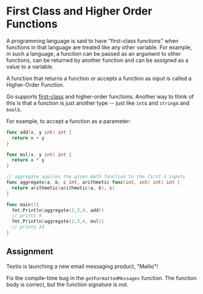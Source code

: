 # First Class and Higher Order Functions

A programming language is said to have "first-class functions" when functions in that language are treated like any other variable. For example, in such a language, a function can be passed as an argument to other functions, can be returned by another function and can be assigned as a value to a variable.

A function that returns a function or accepts a function as input is called a Higher-Order Function.

Go supports [first-class](https://developer.mozilla.org/en-US/docs/Glossary/First-class_Function) and higher-order functions.  Another way to think of this is that a function is just another type -- just like `int`s and `string`s and `bool`s.

For example, to accept a function as a parameter:

```go
func add(x, y int) int {
  return x + y
}

func mul(x, y int) int {
  return x * y
}

// aggregate applies the given math function to the first 3 inputs
func aggregate(a, b, c int, arithmetic func(int, int) int) int {
  return arithmetic(arithmetic(a, b), c)
}

func main(){
  fmt.Println(aggregate(2,3,4, add))
  // prints 9
  fmt.Println(aggregate(2,3,4, mul))
  // prints 24
}
```

## Assignment

Textio is launching a new email messaging product, "Mailio"!

Fix the compile-time bug in the `getFormattedMessages` function. The function body is correct, but the function signature is not.
